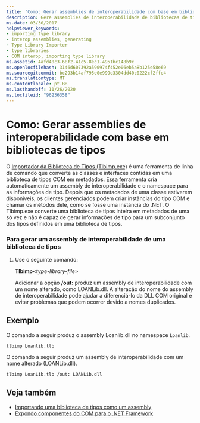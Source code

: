 ```yaml
---
title: 'Como: Gerar assemblies de interoperabilidade com base em bibliotecas de tipos'
description: Gere assemblies de interoperabilidade de bibliotecas de tipos. Use o importador da biblioteca de tipos (Tlbimp.exe) para converter coclasses e interfaces de uma biblioteca de tipos COM em metadados.
ms.date: 03/30/2017
helpviewer_keywords:
- importing type library
- interop assemblies, generating
- Type Library Importer
- type libraries
- COM interop, importing type library
ms.assetid: 4afd40c3-68f2-41c5-8ec1-4951bc148b9c
ms.openlocfilehash: 3146d607392a590974f452e06eb5a8b125e58e69
ms.sourcegitcommit: bc293b14af795e0e999e3304dd40c0222cf2ffe4
ms.translationtype: MT
ms.contentlocale: pt-BR
ms.lasthandoff: 11/26/2020
ms.locfileid: "96236358"
---
```

# <a name="how-to-generate-interop-assemblies-from-type-libraries"></a>Como: Gerar assemblies de interoperabilidade com base em bibliotecas de tipos

O [Importador da Biblioteca de Tipos (Tlbimp.exe)](../tools/tlbimp-exe-type-library-importer.md) é uma ferramenta de linha de comando que converte as classes e interfaces contidas em uma biblioteca de tipos COM em metadados. Essa ferramenta cria automaticamente um assembly de interoperabilidade e o namespace para as informações de tipo. Depois que os metadados de uma classe estiverem disponíveis, os clientes gerenciados podem criar instâncias do tipo COM e chamar os métodos dele, como se fosse uma instância do .NET. O Tlbimp.exe converte uma biblioteca de tipos inteira em metadados de uma só vez e não é capaz de gerar informações de tipo para um subconjunto dos tipos definidos em uma biblioteca de tipos.  
  
### <a name="to-generate-an-interop-assembly-from-a-type-library"></a>Para gerar um assembly de interoperabilidade de uma biblioteca de tipos  
  
1. Use o seguinte comando:  
  
     **Tlbimp**\<*type-library-file*>  
  
     Adicionar a opção **/out:** produz um assembly de interoperabilidade com um nome alterado, como LOANLib.dll. A alteração do nome do assembly de interoperabilidade pode ajudar a diferenciá-lo da DLL COM original e evitar problemas que podem ocorrer devido a nomes duplicados.  
  
## <a name="example"></a>Exemplo  

 O comando a seguir produz o assembly Loanlib.dll no namespace `Loanlib`.  
  
```console  
tlbimp Loanlib.tlb  
```  
  
 O comando a seguir produz um assembly de interoperabilidade com um nome alterado (LOANLib.dll).  
  
```console  
tlbimp LoanLib.tlb /out: LOANLib.dll  
```  
  
## <a name="see-also"></a>Veja também

- [Importando uma biblioteca de tipos como um assembly](importing-a-type-library-as-an-assembly.md)
- [Expondo componentes do COM para o .NET Framework](exposing-com-components.md)
